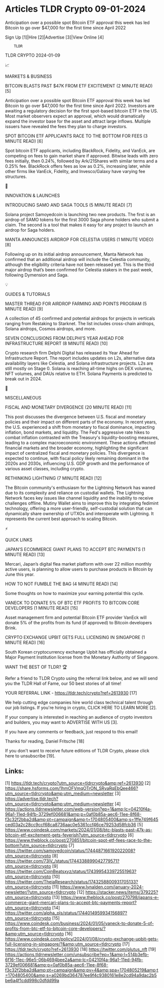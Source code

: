 # Articles TLDR Crypto 09-01-2024

Anticipation over a possible spot Bitcoin ETF approval this week has
led Bitcoin to go over $47,000 for the first time since April 2022  

Sign Up [1]|Hire [2]|Advertise [3]|View Online [4] 

		TLDR 

TLDR CRYPTO 2024-01-09

📈 

MARKETS & BUSINESS

 BITCOIN BLASTS PAST $47K FROM ETF EXCITEMENT (2 MINUTE READ) [5] 

 Anticipation over a possible spot Bitcoin ETF approval this week has
led Bitcoin to go over $47,000 for the first time since April 2022.
Investors are awaiting a regulatory decision for the first spot-based
bitcoin ETF in the US. Most market observers expect an approval, which
would dramatically expand the investor base for the asset and attract
large inflows. Multiple issuers have revealed the fees they plan to
charge investors. 

 SPOT BITCOIN ETF APPLICANTS RACE TO THE BOTTOM FOR FEES (3 MINUTE
READ) [6] 

 Spot bitcoin ETF applicants, including BlackRock, Fidelity, and
VanEck, are competing on fees to gain market share if approved.
Bitwise leads with zero fees initially, then 0.24%, followed by
Ark/21Shares with similar terms and a 0.25% fee. BlackRock offers fees
as low as 0.2%, increasing later, while other firms like VanEck,
Fidelity, and Invesco/Galaxy have varying fee structures. 

🚀 

INNOVATION & LAUNCHES

 INTRODUCING SAMO AND SAGA TOOLS (5 MINUTE READ) [7] 

 Solana project Samoyedcoin is launching two new products. The first
is an airdrop of SAMO tokens for the first 3000 Saga phone holders who
submit a claim. The second is a tool that makes it easy for any
project to launch an airdrop for Saga holders. 

 MANTA ANNOUNCES AIRDROP FOR CELESTIA USERS (1 MINUTE VIDEO) [8] 

 Following up on its initial airdrop announcement, Manta Network has
confirmed that an additional airdrop will include the Celestia
community, although the eligibility criteria have not been released
yet. This is the third major airdrop that’s been confirmed for
Celestia stakers in the past week, following Dymension and Saga. 

💡 

GUIDES & TUTORIALS

 MASTER THREAD FOR AIRDROP FARMING AND POINTS PROGRAM (5 MINUTE READ)
[9] 

 A collection of 45 confirmed and potential airdrops for projects in
verticals ranging from Restaking to Starknet. The list includes
cross-chain airdrops, Solana airdrops, Cosmos airdrops, and more. 

 SEVEN CONCLUSIONS FROM DELPHI’S YEAR AHEAD FOR INFRASTRUCTURE
REPORT (8 MINUTE READ) [10] 

 Crypto research firm Delphi Digital has released its Year Ahead for
Infrastructure Report. The report includes updates on L2s, alternative
data availability layers like Celestia, and Solana infrastructure
projects. L2s are still mostly on Stage 0. Solana is reaching all-time
highs on DEX volumes, NFT volumes, and DAUs relative to ETH. Solana
Payments is predicted to break out in 2024. 

🦄 

MISCELLANEOUS

 FISCAL AND MONETARY DIVERGENCE (20 MINUTE READ) [11] 

 This post discusses the divergence between U.S. fiscal and monetary
policies and their impact on different parts of the economy. In recent
years, the U.S. experienced a shift from monetary to fiscal dominance,
impacting inflation, bond markets, and liquidity. The Fed's aggressive
rate hikes to combat inflation contrasted with the Treasury's
liquidity-boosting measures, leading to a complex macroeconomic
environment. These actions affected financial markets and the broader
economy, highlighting the significant impact of centralized fiscal and
monetary policies. This divergence is expected to continue, with
fiscal policy likely remaining dominant in the 2020s and 2030s,
influencing U.S. GDP growth and the performance of various asset
classes, including crypto. 

 RETHINKING LIGHTNING (7 MINUTE READ) [12] 

 The Bitcoin community's enthusiasm for the Lightning Network has
waned due to its complexity and reliance on custodial wallets. The
Lightning Network faces key issues like channel liquidity and the
inability to receive challenges offline. Mutiny Wallet aims to improve
this by integrating fedimint technology, offering a more
user-friendly, self-custodial solution that can dynamically share
ownership of UTXOs and interoperate with Lightning. It represents the
current best approach to scaling Bitcoin. 

⚡ 

QUICK LINKS

 JAPAN’S ECOMMERCE GIANT PLANS TO ACCEPT BTC PAYMENTS (1 MINUTE
READ) [13] 

 Mercari, Japan’s digital flea market platform with over 22 million
monthly active users, is planning to allow users to purchase products
in Bitcoin by June this year. 

 HOW TO NOT FUMBLE THE BAG (4 MINUTE READ) [14] 

 Some thoughts on how to maximize your earning potential this cycle. 

 VANECK TO DONATE 5% OF BTC ETF PROFITS TO BITCOIN CORE DEVELOPERS (1
MINUTE READ) [15] 

 Asset management firm and potential Bitcoin ETF provider VanEck will
donate 5% of the profits from its fund (if approved) to Bitcoin
developers Brink. 

 CRYPTO EXCHANGE UPBIT GETS FULL LICENSING IN SINGAPORE (1 MINUTE
READ) [16] 

 South Korean cryptocurrency exchange Upbit has officially obtained a
Major Payment Institution license from the Monetary Authority of
Singapore. 

WANT THE BEST OF TLDR? 🏆

Refer a friend to TLDR Crypto using the referral link below, and we
will send you the TLDR Hall of Fame, our 50 best stories of all time!

YOUR REFERRAL LINK - https://tldr.tech/crypto?ref=2613930 [17]

 We help cutting edge companies hire world class technical talent
through our job listings. If you're hiring in crypto, CLICK HERE TO
LEARN MORE [2]. 

If your company is interested in reaching an audience of crypto
investors and builders, you may want to ADVERTISE WITH US [3]. 

If you have any comments or feedback, just respond to this email! 

Thanks for reading, 
Daniel Fritsche [18] 

If you don't want to receive future editions of TLDR Crypto,
please click here to unsubscribe [19]. 

 

Links:
------
[1] https://tldr.tech/crypto?utm_source=tldrcrypto&amp;ref=2613930
[2] https://share.hsforms.com/1hmOFVmqOTrON_SRvaRqEbQee466?utm_source=tldrcrypto&amp;utm_medium=newsletter
[3] https://advertise.tldr.tech?utm_source=tldrcrypto&amp;utm_medium=newsletter
[4] https://actions.tldrnewsletter.com/web-version?ep=1&amp;lc=04210f4a-96a1-11ed-94fb-3729ef006681&amp;p=0af0b85a-aec6-11ee-8f68-f3c32f2bba2d&amp;pt=campaign&amp;t=1704805400&amp;s=1ffe749f645ced03a2c28cc9ccf68ca8736aac0e5361ccf46ce79253d58fcb36
[5] https://www.coindesk.com/markets/2024/01/08/btc-blasts-past-47k-as-bitcoin-etf-excitement-gets-feverish?utm_source=tldrcrypto
[6] https://www.theblock.co/post/270851/bitcoin-spot-etf-fees-race-to-the-bottom?utm_source=tldrcrypto
[7] https://twitter.com/samoyedcoin/status/1744487166192022008?utm_source=tldrcrypto
[8] https://twitter.com/73lV_/status/1744338899042779571?utm_source=tldrcrypto
[9] https://twitter.com/CoinBeatsxyz/status/1743995433972551963?utm_source=tldrcrypto
[10] https://twitter.com/TheiaResearch/status/1743258800931705133?utm_source=tldrcrypto
[11] https://www.lynalden.com/january-2024-newsletter/?utm_source=tldrcrypto
[12] https://stacker.news/items/379225?utm_source=tldrcrypto
[13] https://www.theblock.co/post/270798/japans-e-commerce-giant-mercari-plans-to-accept-btc-payments-report?utm_source=tldrcrypto
[14] https://twitter.com/alpha_pls/status/1744014959934156897?utm_source=tldrcrypto
[15] https://www.coindesk.com/business/2024/01/05/vaneck-to-donate-5-of-profits-from-btc-etf-to-bitcoin-core-developers/?&amp;utm_source=tldrcrypto
[16] https://www.coindesk.com/policy/2024/01/08/crypto-exchange-upbit-gets-full-licensing-in-singapore/?&amp;utm_source=tldrcrypto
[17] https://tldr.tech/crypto?ref=2613930
[18] https://twitter.com/plutus_nft
[19] https://actions.tldrnewsletter.com/unsubscribe?ep=1&amp;l=514b3efb-6f16-11ec-96e5-06b4694bee2a&amp;lc=04210f4a-96a1-11ed-94fb-3729ef006681&amp;p=0af0b85a-aec6-11ee-8f68-f3c32f2bba2d&amp;pt=campaign&amp;pv=4&amp;spa=1704805219&amp;t=1704805400&amp;s=a0269bd364787ee9f4c9380161e8e2cd94a9dac2b5be6a4f1cdd998c0dfdd99a